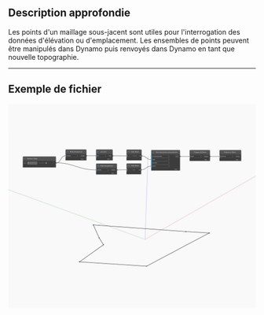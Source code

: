## Description approfondie
Les points d'un maillage sous-jacent sont utiles pour l'interrogation des données d'élévation ou d'emplacement. Les ensembles de points peuvent être manipulés dans Dynamo puis renvoyés dans Dynamo en tant que nouvelle topographie.
___
## Exemple de fichier

![Points](./Autodesk.DesignScript.Geometry.Polygon.Points_img.jpg)

